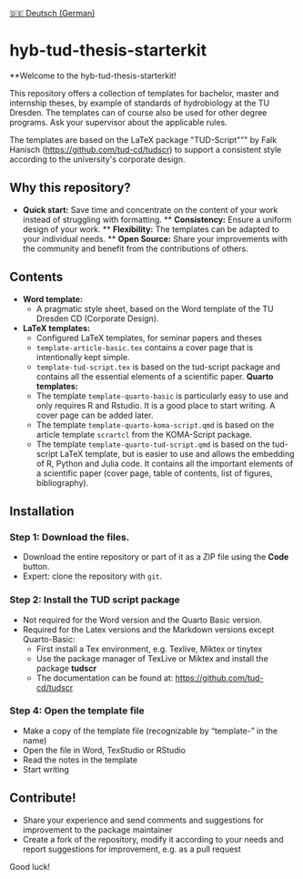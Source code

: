 [ 🇩🇪 Deutsch (German)](/README.md)

# hyb-tud-thesis-starterkit


**Welcome to the hyb-tud-thesis-starterkit!

This repository offers a collection of templates for bachelor, master and internship theses, by example of standards of hydrobiology at the TU Dresden. The templates can of course also be used for other degree programs. Ask your supervisor about the applicable rules.

The templates are based on the LaTeX package "TUD-Script"”" by Falk Hanisch (https://github.com/tud-cd/tudscr) to support a consistent style according to the university's corporate design.


## Why this repository?

* **Quick start:** Save time and concentrate on the content of your work instead of struggling with formatting.
** **Consistency:** Ensure a uniform design of your work.
** **Flexibility:** The templates can be adapted to your individual needs.
** **Open Source:** Share your improvements with the community and benefit from the contributions of others.

## Contents

* **Word template:** 
    * A pragmatic style sheet, based on the Word template of the TU Dresden CD (Corporate Design).
* **LaTeX templates:** 
    * Configured LaTeX templates, for seminar papers and theses 
    * `template-article-basic.tex` contains a cover page that is intentionally kept simple.
    * `template-tud-script.tex` is based on the tud-script package and contains all the essential elements of a scientific paper.
**Quarto templates:** 
    * The template `template-quarto-basic` is particularly easy to use and only requires R and Rstudio. It is a good place to start writing. A cover page can be added later.
    * The template `template-quarto-koma-script.qmd` is based on the article template `scrartcl` from the KOMA-Script package.
    * The template `template-quarto-tud-script.qmd` is based on the tud-script LaTeX template, but is easier to use and allows the embedding of R, Python and Julia code. It contains all the important elements of a scientific paper (cover page, table of contents, list of figures, bibliography).

## Installation

### Step 1: Download the files.

* Download the entire repository or part of it as a ZIP file using the **Code** button.
* Expert: clone the repository with `git`.

### Step 2: Install the TUD script package

* Not required for the Word version and the Quarto Basic version.
* Required for the Latex versions and the Markdown versions except Quarto-Basic:
    * First install a Tex environment, e.g. Texlive, Miktex or tinytex
    * Use the package manager of TexLive or Miktex and install the package **tudscr**
    * The documentation can be found at: https://github.com/tud-cd/tudscr
    
### Step 4: Open the template file

* Make a copy of the template file (recognizable by “template-” in the name)
* Open the file in Word, TexStudio or RStudio
* Read the notes in the template
* Start writing

## Contribute!

* Share your experience and send comments and suggestions for improvement to the package maintainer
* Create a fork of the repository, modify it according to your needs and report suggestions for improvement, e.g. as a pull request



Good luck!

